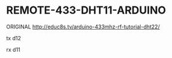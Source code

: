 # REMOTE-433-DHT11-ARDUINO

ORIGINAL http://educ8s.tv/arduino-433mhz-rf-tutorial-dht22/

tx d12

rx d11
